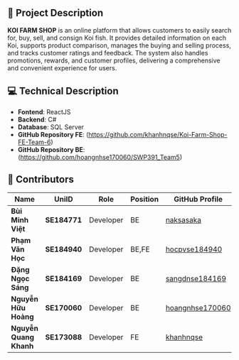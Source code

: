 ## 📖 Project Description
**KOI FARM SHOP** 
 is an online platform that allows customers to easily search for, buy, sell, and consign Koi fish. It provides detailed information on each Koi, supports product comparison, manages the buying and selling process, and tracks customer ratings and feedback. The system also handles promotions, rewards, and customer profiles, delivering a comprehensive and convenient experience for users.

## 💻 Technical Description
- **Fontend**: ReactJS
- **Backend**: C#
- **Database**: SQL Server
- **GitHub Repository FE**: (https://github.com/khanhnqse/Koi-Farm-Shop-FE-Team-6)
- **GitHub Repository BE**: (https://github.com/hoangnhse170060/SWP391_Team5)

## 👥 Contributors

| Name       | UniID | Role        | Position        | GitHub Profile                        |
|------------|-------|-------------|-----------------|---------------------------------------|
| **Bùi Minh Việt**   | **SE184771**| Developer   | BE      | [naksasaka](https://github.com/naksasaka)         |
| **Phạm Văn Học**   | **SE184940**| Developer   | BE,FE          | [hocpvse184940](https://github.com/hocpvse184940)         |
| **Đặng Ngọc Sáng**   | **SE184169**| Developer   | BE        | [sangdnse184169](https://github.com/sangdnSE184169)         |
| **Nguyễn Hữu Hoàng**   | **SE170060**| Developer   | BE | [hoangnhse170060](https://github.com/hoangnhse170060)         |
| **Nguyễn Quang Khanh**   | **SE173088**| Developer   | FE | [khanhnqse](https://github.com/khanhnqse)         |
